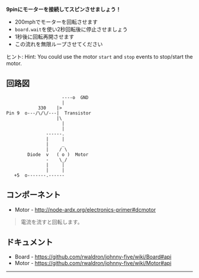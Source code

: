 __9pinにモーターを接続してスピンさせましょう！__

* 200mphでモーターを回転させます
* `board.wait`を使い2秒回転後に停止させましょう
* 1秒後に回転再開させます
* この流れを無限ループさせてください

ヒント:
Hint: You could use the motor `start` and `stop` events to stop/start the motor.

## 回路図

```
                     ----o  GND
                     |
            330    |>
Pin 9  o---/\/\/---|  Transistor
                   |\
                     |
                     |
               ------.
               |     |
               |     _
               |    / \
        Diode  v   ( o )  Motor
               -    \_/
               |     |
               |     |
   +5  o-------.------
```

## コンポーネント

- Motor - http://node-ardx.org/electronics-primer#dcmotor

> 電流を流すと回転します。

## ドキュメント

- Board - https://github.com/rwaldron/johnny-five/wiki/Board#api
- Motor - https://github.com/rwaldron/johnny-five/wiki/Motor#api

---
